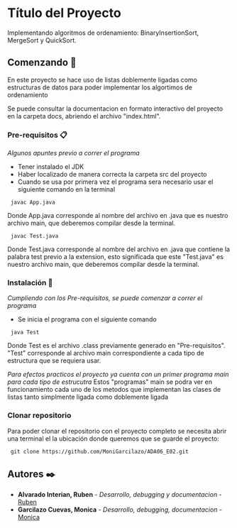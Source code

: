 # Título del Proyecto

Implementando algoritmos de ordenamiento: BinaryInsertionSort, MergeSort y QuickSort.

## Comenzando 🚀

En este proyecto se hace uso de listas doblemente ligadas como estructuras de datos para poder implementar los algortimos de ordenamiento

Se puede consultar la documentacion en formato interactivo del proyecto en la carpeta docs, 
abriendo el archivo "index.html".

### Pre-requisitos 📋

_Algunos apuntes previo a correr el programa_

* Tener instalado el JDK 
* Haber localizado de manera correcta la carpeta src del proyecto
* Cuando se usa por primera vez el programa sera necesario usar el siguiente comando en la terminal

```
 javac App.java
```
Donde App.java corresponde al nombre del archivo en .java que es nuestro archivo main, que deberemos compilar desde la terminal.

```
 javac Test.java
```
Donde Test.java corresponde al nombre del archivo en .java que contiene la palabra test previo a la extension,
esto significada que este "Test.java" es nuestro archivo main, que deberemos compilar desde la terminal.

### Instalación 🔧

_Cumpliendo con los Pre-requisitos, se puede comenzar a correr el programa_

* Se inicia el programa con el siguiente comando

```
 java Test
```
Donde Test es el archivo .class previamente generado en "Pre-requisitos". "Test" corresponde al archivo main
correspondiente a cada tipo de estructura que se requiera usar.

_Para efectos practicos el proyecto ya cuenta con un primer programa main para cada tipo de estrucutra_
Estos "programas" main se podra ver en funcionamiento cada uno de los metodos que implementan las clases
de listas tanto simplmente ligada como doblemente ligada

### Clonar repositorio

Para poder clonar el repositorio con el proyecto completo se necesita abrir una terminal el la ubicación donde queremos
que se guarde el proyecto:

```
 git clone https://github.com/MoniGarcilazo/ADA06_E02.git 
```


## Autores ✒️

* **Alvarado Interian, Ruben** - *Desarrollo, debugging y documentacion* - [Ruben](https://gist.github.com/kirake-a)
* **Garcilazo Cuevas, Monica** - *Desarrollo, debugging, documentacion* - [Monica](https://github.com/MoniGarcilazo)
